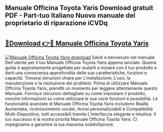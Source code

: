## Manuale Officina Toyota Yaris Download gratuit PDF - Part-tuo Italiano Nuovo manuale del proprietario di riparazione iCVDq

# <h2><a href="http://dfdj9u.blite.top/?on=Manuale+Officina+Toyota+Yaris">🔗Download 👉🔴 Manuale Officina Toyota Yaris</a></h2>

[![Manuale Officina Toyota Yaris download](https://i.imgur.com/lujVjoI.png)](http://dfdj9u.blite.top/?on=Manuale+Officina+Toyota+Yaris)
Saluti e benvenuto nel manuale Dell'utente per il tuo Manuale Officina Toyota Yaris appena lanciato. Questa guida è appositamente progettata per aiutarti a iniziare con il tuo prodotto e darti una conoscenza approfondita delle sue caratteristiche, funzioni e capacità. Troverai istruzioni chiare per L'installazione, L'uso, la manutenzione e la risoluzione dei problemi. Prima di utilizzare Manuale Officina Toyota Yaris, prenditi un momento per leggere attentamente questo Manuale. Fornisce istruzioni dettagliate su come impostare il prodotto, nonché informazioni su come utilizzare le sue varie funzioni e possibilità. Le funzionalità avanzate di Manuale Officina Toyota Yaris includono Realtà Aumentata, riconoscimento vocale, Avvisi personalizzabili e Compatibilità Multi-Dispositivo, tutti accessibili tramite L'interfaccia elegante e intuitiva. Il tuo successo è la nostra priorità Manuale Officina Toyota Yaris. Ci impegniamo a garantire la tua massima soddisfazione.
